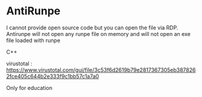 # AntiRunpe
I cannot provide open source code but you can open the file via RDP. Antirunpe will not open any runpe file on memory and will not open an exe file loaded with runpe

C++

virustotal : https://www.virustotal.com/gui/file/3c53f6d2619b79e2817367305eb3878262fce405c644b2e333f9c1bb57c1a7a0

Only for education
